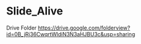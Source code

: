 Slide_Alive
===========
Drive Folder
https://drive.google.com/folderview?id=0B_jRj36CwqrtWldiN3N3aHJBU3c&usp=sharing
